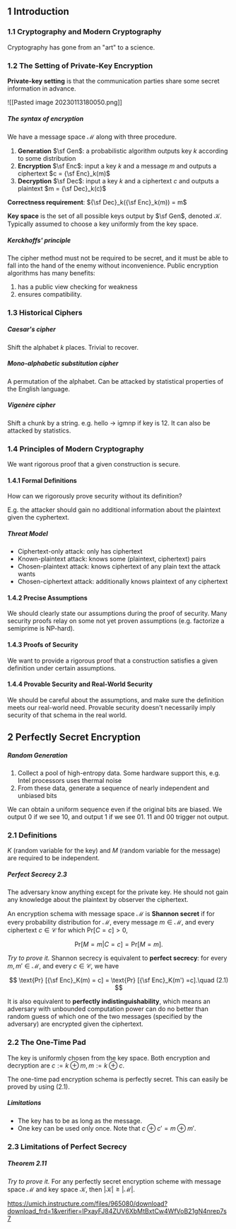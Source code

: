 ## 1 Introduction

### 1.1 Cryptography and Modern Cryptography

Cryptography has gone from an "art" to a science.

### 1.2 The Setting of Private-Key Encryption

**Private-key setting** is that the communication parties share some secret information in advance.

![[Pasted image 20230113180050.png]]

##### The syntax of encryption

We have a message space $\mathcal{M}$ along with three procedure.

1. **Generation** $\sf Gen$: a probabilistic algorithm outputs key $k$ according to some distribution
2. **Encryption** $\sf Enc$: input a key $k$ and a message $m$ and outputs a ciphertext $c = {\sf Enc}_k(m)$
3. **Decryption** $\sf Dec$: input a key $k$ and a ciphertext $c$ and outputs a plaintext $m = {\sf Dec}_k(c)$

**Correctness requirement**: ${\sf Dec}_k({\sf Enc}_k(m)) = m$

**Key space** is the set of all possible keys output by $\sf Gen$, denoted $\mathcal K$. Typically assumed to choose a key uniformly from the key space.

##### Kerckhoffs' principle

The cipher method must not be required to be secret, and it must be able to fall into the hand of the enemy without inconvenience. Public encryption algorithms has many benefits:

1. has a public view checking for weakness
2. ensures compatibility.

### 1.3 Historical Ciphers

##### Caesar's cipher

Shift the alphabet $k$ places. Trivial to recover.

##### Mono-alphabetic substitution cipher

A permutation of the alphabet. Can be attacked by statistical properties of the English language.

##### Vigenère cipher

Shift a chunk by a string. e.g. hello -> igmnp if key is 12. It can also be attacked by statistics.

### 1.4 Principles of Modern Cryptography

We want rigorous proof that a given construction is secure.

#### 1.4.1 Formal Definitions

How can we rigorously prove security without its definition?

E.g. the attacker should gain no additional information about the plaintext given the cyphertext.

##### Threat Model

* Ciphertext-only attack: only has ciphertext
* Known-plaintext attack: knows some (plaintext, ciphertext) pairs
* Chosen-plaintext attack: knows ciphertext of any plain text the attack wants
* Chosen-ciphertext attack: additionally knows plaintext of any ciphertext

#### 1.4.2 Precise Assumptions

We should clearly state our assumptions during the proof of security. Many security proofs relay on some not yet proven assumptions (e.g. factorize a semiprime is NP-hard).

#### 1.4.3 Proofs of Security

We want to provide a rigorous proof that a construction satisfies a given definition under certain assumptions.

#### 1.4.4 Provable Security and Real-World Security

We should be careful about the assumptions, and make sure the definition meets our real-world need. Provable security doesn't necessarily imply security of that schema in the real world.



## 2 Perfectly Secret Encryption

##### Random Generation

1. Collect a pool of high-entropy data. Some hardware support this, e.g. Intel processors uses thermal noise
2. From these data, generate a sequence of nearly independent and unbiased bits

We can obtain a uniform sequence even if the original bits are biased. We output 0 if we see 10, and output 1 if we see 01. 11 and 00 trigger not output.

### 2.1 Definitions

$K$ (random variable for the key) and $M$ (random variable for the message) are required to be independent.

##### Perfect Secrecy 2.3

The adversary know anything except for the private key. He should not gain any knowledge about the plaintext by observer the ciphertext.

An encryption schema with message space $\mathcal M$ is **Shannon secret** if for every probability distribution for $\mathcal M$, every message $m \in \mathcal M$, and every ciphertext $c \in \mathcal C$ for which $\text{Pr}[C=c]>0,$

$$
\text{Pr} [M = m | C = c] = \text{Pr} [M = m].
$$

*Try to prove it.* Shannon secrecy is equivalent to **perfect secrecy**: for every $m, m' \in \mathcal M$, and every $c \in \mathcal C$, we have

$$
\text{Pr} [{\sf Enc}_K(m) = c] = \text{Pr} [{\sf Enc}_K(m') =c].\quad (2.1)
$$

It is also equivalent to **perfectly indistinguishability**, which means an adversary with unbounded computation power can do no better than random guess of which one of the two messages (specified by the adversary) are encrypted given the ciphertext.

### 2.2 The One-Time Pad

The key is uniformly chosen from the key space. Both encryption and decryption are $c := k \oplus m, m := k \oplus c$.

The one-time pad encryption schema is perfectly secret. This can easily be proved by using (2.1).

##### Limitations

* The key has to be as long as the message.
* One key can be used only once. Note that $c\oplus c' = m \oplus m'$.

### 2.3 Limitations of Perfect Secrecy

##### Theorem 2.11

*Try to prove it.* For any perfectly secret encryption scheme with message space $\mathcal M$ and key space $\mathcal K$, then $|\mathcal K| \geq |\mathcal M|$.

https://umich.instructure.com/files/965080/download?download_frd=1&verifier=IPxayFJ84ZUV6XbMtBxtCw4WfVoB21gN4nrep7s7